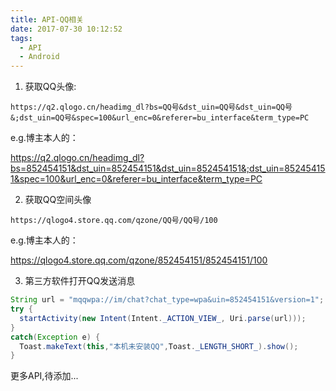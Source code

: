 ```yaml
---
title: API-QQ相关
date: 2017-07-30 10:12:52
tags: 
  - API
  - Android
---
```


<!--more-->
1. 获取QQ头像:

```
https://q2.qlogo.cn/headimg_dl?bs=QQ号&dst_uin=QQ号&dst_uin=QQ号&;dst_uin=QQ号&spec=100&url_enc=0&referer=bu_interface&term_type=PC
```
e.g.博主本人的：

https://q2.qlogo.cn/headimg_dl?bs=852454151&dst_uin=852454151&dst_uin=852454151&;dst_uin=852454151&spec=100&url_enc=0&referer=bu_interface&term_type=PC

2. 获取QQ空间头像
 
```
https://qlogo4.store.qq.com/qzone/QQ号/QQ号/100
```
e.g.博主本人的：

https://qlogo4.store.qq.com/qzone/852454151/852454151/100


3. 第三方软件打开QQ发送消息

```java
String url = "mqqwpa://im/chat?chat_type=wpa&uin=852454151&version=1";
try { 
  startActivity(new Intent(Intent._ACTION_VIEW_, Uri.parse(url)));
}
catch(Exception e) {
  Toast.makeText(this,"本机未安装QQ",Toast._LENGTH_SHORT_).show(); 
}
```
更多API,待添加...
  